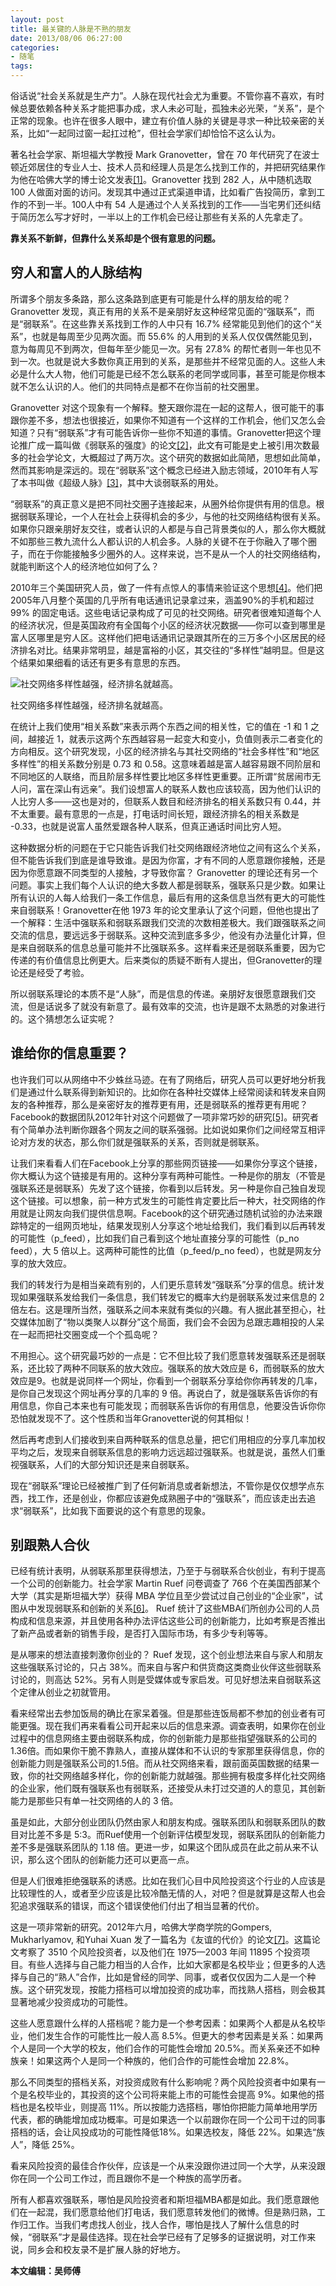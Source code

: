 ```yaml
---
layout: post
title: 最关键的人脉是不熟的朋友
date: 2013/08/06 06:27:00
categories: 
- 随笔
tags: 
---
```


俗话说“社会关系就是生产力”。人脉在现代社会尤为重要。不管你喜不喜欢，有时候总要依赖各种关系才能把事办成，求人未必可耻，孤独未必光荣，“关系”，是个正常的现象。也许在很多人眼中，建立有价值人脉的关键是寻求一种比较亲密的关系，比如“一起同过窗一起扛过枪”，但社会学家们却恰恰不这么认为。

著名社会学家、斯坦福大学教授 Mark Granovetter，曾在 70 年代研究了在波士顿近郊居住的专业人士、技术人员和经理人员是怎么找到工作的，并把研究结果作为他在哈佛大学的博士论文发表[[1]](#id11)。Granovetter 找到 282 人，从中随机选取 100 人做面对面的访问。发现其中通过正式渠道申请，比如看广告投简历，拿到工作的不到一半。100人中有 54 人是通过个人关系找到的工作——当宅男们还纠结于简历怎么写才好时，一半以上的工作机会已经让那些有关系的人先拿走了。

**靠关系不新鲜，但靠什么关系却是个很有意思的问题。**

## 穷人和富人的人脉结构

所谓多个朋友多条路，那么这条路到底更有可能是什么样的朋友给的呢？ Granovetter 发现，真正有用的关系不是亲朋好友这种经常见面的“强联系”，而是“弱联系”。在这些靠关系找到工作的人中只有 16.7% 经常能见到他们的这个“关系”，也就是每周至少见两次面。而 55.6% 的人用到的关系人仅仅偶然能见到，意为每周见不到两次，但每年至少能见一次。另有 27.8% 的帮忙者则一年也见不到一次。也就是说大多数你真正用到的关系，是那些并不经常见面的人。这些人未必是什么大人物，他们可能是已经不怎么联系的老同学或同事，甚至可能是你根本就不怎么认识的人。他们的共同特点是都不在你当前的社交圈里。

Granovetter 对这个现象有一个解释。整天跟你混在一起的这帮人，很可能干的事跟你差不多，想法也很接近，如果你不知道有一个这样的工作机会，他们又怎么会知道？只有“弱联系”才有可能告诉你一些你不知道的事情。Granovetter把这个理论推广成一篇叫做《弱联系的强度》的论文[[2]](#id12)，此文有可能是史上被引用次数最多的社会学论文，大概超过了两万次。这个研究的数据如此简陋，思想如此简单，然而其影响是深远的。现在“弱联系”这个概念已经进入励志领域，2010年有人写了本书叫做《超级人脉》[[3]](#id13)，其中大谈弱联系的用处。

“弱联系”的真正意义是把不同社交圈子连接起来，从圈外给你提供有用的信息。根据弱联系理论，一个人在社会上获得机会的多少，与他的社交网络结构很有关系。如果你只跟亲朋好友交往，或者认识的人都是与自己背景类似的人，那么你大概就不如那些三教九流什么人都认识的人机会多。人脉的关键不在于你融入了哪个圈子，而在于你能接触多少圈外的人。这样来说，岂不是从一个人的社交网络结构，就能判断这个人的经济地位如何了么？

2010年三个美国研究人员，做了一件有点惊人的事情来验证这个思想[[4]](#id14)。他们把2005年八月整个英国的几乎所有电话通讯记录拿过来，涵盖90%的手机和超过 99% 的固定电话。这些电话记录构成了可见的社交网络。研究者很难知道每个人的经济状况，但是英国政府有全国每个小区的经济状况数据——你可以查到哪里是富人区哪里是穷人区。这样他们把电话通讯记录跟其所在的三万多个小区居民的经济排名对比。结果非常明显，越是富裕的小区，其交往的“多样性”越明显。但是这个结果如果细看的话还有更多有意思的东西。

![社交网络多样性越强，经济排名就越高。](http://pics.naaln.com/blog/2019-01-14-063033.jpg)

社交网络多样性越强，经济排名就越高。

在统计上我们使用“相关系数”来表示两个东西之间的相关性，它的值在 -1 和 1 之间，越接近 1，就表示这两个东西越容易一起变大和变小，负值则表示二者变化的方向相反。这个研究发现，小区的经济排名与其社交网络的“社会多样性”和“地区多样性”的相关系数分别是 0.73 和 0.58。这意味着越是富人越容易跟不同阶层和不同地区的人联络，而且阶层多样性要比地区多样性更重要。正所谓“贫居闹市无人问，富在深山有远亲”。我们设想富人的联系人数也应该较高，因为他们认识的人比穷人多——这也是对的，但联系人数目和经济排名的相关系数只有 0.44，并不太重要。最有意思的一点是，打电话时间长短，跟经济排名的相关系数是 -0.33，也就是说富人虽然爱跟各种人联系，但真正通话时间比穷人短。

这种数据分析的问题在于它只能告诉我们社交网络跟经济地位之间有这么个关系，但不能告诉我们到底是谁导致谁。是因为你富，才有不同的人愿意跟你接触，还是因为你愿意跟不同类型的人接触，才导致你富？ Granovetter 的理论还有另一个问题。事实上我们每个人认识的绝大多数人都是弱联系，强联系只是少数。如果让所有认识的人每人给我们一条工作信息，最后有用的这条信息当然有更大的可能性来自弱联系！Granovetter在他 1973 年的论文里承认了这个问题，但他也提出了一个解释：生活中强联系和弱联系跟我们交流的次数相差极大。我们跟强联系之间交流的信息，要远远多于弱联系。这种交流到底多多少，他没有办法量化计算，但是来自弱联系的信息总量可能并不比强联系多。这样看来还是弱联系重要，因为它传递的有价值信息比例更大。后来类似的质疑不断有人提出，但Granovetter的理论还是经受了考验。

所以弱联系理论的本质不是“人脉”，而是信息的传递。亲朋好友很愿意跟我们交流，但是话说多了就没有新意了。最有效率的交流，也许是跟不太熟悉的对象进行的。这个猜想怎么证实呢？

## 谁给你的信息重要？

也许我们可以从网络中不少蛛丝马迹。在有了网络后，研究人员可以更好地分析我们是通过什么联系得到新知识的。比如你在各种社交媒体上经常阅读和转发来自网友的各种推荐，那么是亲密好友的推荐更有用，还是弱联系的推荐更有用呢？Facebook的数据团队2012年针对这个问题做了一项非常巧妙的研究[[5]](#id15)。研究者有个简单办法判断你跟各个网友之间的联系强弱。比如说如果你们之间经常互相评论对方发的状态，那么你们就是强联系的关系，否则就是弱联系。

让我们来看看人们在Facebook上分享的那些网页链接——如果你分享这个链接，你大概认为这个链接是有用的。这种分享有两种可能性。一种是你的朋友（不管是强联系还是弱联系）先发了这个链接，你看到以后转发。另一种是你自己独自发现这个链接。可以想象，前一种方式发生的可能性肯定要比后一种大，社交网络的作用就是让网友向我们提供信息啊。Facebook的这个研究通过随机试验的办法来跟踪特定的一组网页地址，结果发现别人分享这个地址给我们，我们看到以后再转发的可能性（p_feed），比如我们自己看到这个地址直接分享的可能性（p_no feed），大 5 倍以上。这两种可能性的比值（p_feed/p_no feed），也就是网友分享的放大效应。

我们的转发行为是相当亲疏有别的，人们更乐意转发“强联系”分享的信息。统计发现如果强联系发给我们一条信息，我们转发它的概率大约是弱联系发过来信息的 2 倍左右。这是理所当然，强联系之间本来就有类似的兴趣。有人据此甚至担心，社交媒体加剧了“物以类聚人以群分”这个局面，我们会不会因为总跟志趣相投的人呆在一起而把社交圈变成一个个孤岛呢？

不用担心。这个研究最巧妙的一点是：它不但比较了我们愿意转发强联系还是弱联系，还比较了两种不同联系的放大效应。强联系的放大效应是 6，而弱联系的放大效应是9。也就是说同样一个网址，你看到一个弱联系分享给你你再转发的几率，是你自己发现这个网址再分享的几率的 9 倍。再说白了，就是强联系告诉你的有用信息，你自己本来也有可能发现；而弱联系告诉你的有用信息，他要没告诉你你恐怕就发现不了。这个性质和当年Granovetter说的何其相似！

然后再考虑到人们接收到来自两种联系的信息总量，把它们用相应的分享几率加权平均之后，发现来自弱联系信息的影响力远远超过强联系。也就是说，虽然人们重视强联系，人们的大部分知识还是来自弱联系。

现在“弱联系”理论已经被推广到了任何新消息或者新想法，不管你是仅仅想学点东西，找工作，还是创业，你都应该避免成熟圈子中的“强联系”，而应该走出去追求“弱联系”，比如我下面要说的这个有意思的现象。

## 别跟熟人合伙

已经有统计表明，从弱联系那里获得想法，乃至于与弱联系合伙创业，有利于提高一个公司的创新能力。社会学家 Martin Ruef 问卷调查了 766 个在美国西部某个大学（其实是斯坦福大学）获得 MBA 学位且至少尝试过自己创业的“企业家”，试图从中发现弱联系和创新的关系[[6]](#id16)。 Ruef 统计了这些MBA们所创办公司的人员构成和信息来源，并且使用各种办法评估这些公司的创新能力，比如考察是否推出了新产品或者新的销售手段，是否打入国际市场，有多少专利等等。

是从哪来的想法直接刺激你创业的？ Ruef 发现，这个创业想法来自与家人和朋友这些强联系讨论的，只占 38%。而来自与客户和供货商这类商业伙伴这些弱联系讨论的，则高达 52%。另有人则是受媒体或专家启发。可见好想法来自弱联系这个定律从创业之初就管用。

看来经常出去参加饭局的确比在家呆着强。但是那些连饭局都不参加的创业者有可能更强。现在我们再来看看公司开起来以后的信息来源。调查表明，如果你在创业过程中的信息网络主要由弱联系构成，你的创新能力是那些指望强联系的公司的1.36倍。而如果你干脆不靠熟人，直接从媒体和不认识的专家那里获得信息，你的创新能力则是强联系公司的1.5倍。而从社交网络来看，跟前面英国数据的结果一致，你的社交网络越多样化，你的创新能力就越强。那些拥有极度多样化社交网络的企业家，他们既有强联系也有弱联系，还接受从未打过交道的人的意见，其创新能力是那些只有单一社交网络的人的 3 倍。

虽是如此，大部分创业团队仍然由家人和朋友构成。强联系团队和弱联系团队的数目对比差不多是 5:3。而Ruef使用一个创新评估模型发现，弱联系团队的创新能力差不多是强联系团队的 1.18 倍。更进一步，如果这个团队成员在此之前从来不认识，那么这个团队的创新能力还可以更高一点。

但是人们很难拒绝强联系的诱惑。比如在我们心目中风险投资这个行业的人应该是比较理性的人，或者至少应该是比较冷酷无情的人，对吧？但是就算是这帮人也会犯追求强联系的错误，而这个错误使他们付出了相当显著的代价。

这是一项非常新的研究。2012年六月，哈佛大学商学院的Gompers, Mukharlyamov, 和Yuhai Xuan 发了一篇名为《友谊的代价》的论文[[7]](#id17)。这篇论文考察了 3510 个风险投资者，以及他们在 1975—2003 年间 11895 个投资项目。有些人选择与自己能力相当的人合作，比如大家都是名校毕业；但更多的人选择与自己的“熟人”合作，比如是曾经的同学、同事，或者仅仅因为二人是一个种族。这个研究发现，按能力搭档可以增加投资的成功率，而找熟人搭档，则会极其显著地减少投资成功的可能性。

这些人愿意跟什么样的人搭档呢？能力是一个参考因素：如果两个人都是从名校毕业，他们发生合作的可能性比一般人高 8.5%。但更大的参考因素是关系：如果两个人是同一个大学的校友，他们合作的可能性会增加 20.5%。而关系亲还不如种族亲！如果这两个人是同一个种族的，他们合作的可能性会增加 22.8%。

那么不同类型的搭档关系，对投资成败有什么影响呢？两个风险投资者中如果有一个是名校毕业的，其投资的这个公司将来能上市的可能性会提高 9%。如果他的搭档也是名校毕业，则提高 11%。所以按能力选搭档，哪怕你把能力简单地用学历代表，都的确能增加成功概率。可是如果选一个以前跟你在同一个公司干过的同事搭档的话，会让风投成功的可能性降低18%。如果选校友，降低 22%。如果选“族人”，降低 25%。

看来风险投资的最佳合作伙伴，应该是一个从来没跟你进过同一个大学，从来没跟你在同一个公司工作过，而且跟你不是一个种族的高学历者。

所有人都喜欢强联系，哪怕是风险投资者和斯坦福MBA都是如此。我们愿意跟他们在一起混，我们愿意给他们打电话，我们愿意转发他们的微博。但是熟归熟，工作归工作。当我们考虑找人创业，找人合作，哪怕是找人了解什么信息的时候，“弱联系”才是最佳选择。现在社会学已经有了足够多的证据说明，对工作来说，同乡会和校友录不是扩展人脉的好地方。

**本文编辑：吴师傅**

